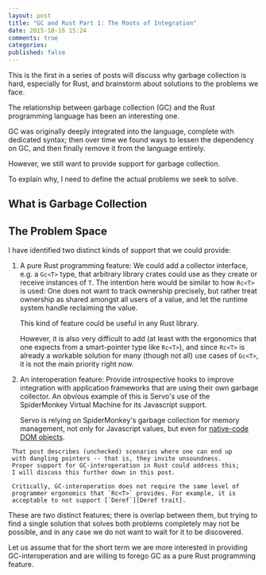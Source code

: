 ```yaml
---
layout: post
title: "GC and Rust Part 1: The Roots of Integration"
date: 2015-10-16 15:24
comments: true
categories:
published: false
---
```


This is the first in a series of posts will discuss why garbage
collection is hard, especially for Rust, and brainstorm about
solutions to the problems we face.

The relationship between garbage collection (GC) and the Rust
programming language has been an interesting one.

GC was originally deeply integrated into the language, complete with
dedicated syntax; then over time we found ways to lessen the
dependency on GC, and then finally remove it from the language
entirely.

However, we still want to provide support for garbage collection.

To explain why, I need to define the actual problems we seek to solve.

<!-- more -->

## What is Garbage Collection



## The Problem Space

I have identified two distinct kinds of support that we could provide:

  1. A pure Rust programming feature: We could add a collector
     interface, e.g. a `Gc<T>` type, that arbitrary library crates
     could use as they create or receive instances of `T`. The
     intention here would be similar to how `Rc<T>` is used: One does
     not want to track ownership precisely, but rather treat ownership
     as shared amongst all users of a value, and let the runtime
     system handle reclaiming the value.

     This kind of feature could be useful in any Rust library.

     However, it is also very difficult to add (at least with the
     ergonomics that one expects from a smart-pointer type like
     `Rc<T>`), and since `Rc<T>` is already a workable solution for
     many (though not all) use cases of `Gc<T>`, it is not the main
     priority right now.

  2. An interoperation feature: Provide introspective hooks to improve
     integration with application frameworks that are using their own
     garbage collector. An obvious example of this is Servo's use of
     the SpiderMonkey Virtual Machine for its Javascript support.

     Servo is relying on SpiderMonkey's garbage collection for memory
     management, not only for Javascript values, but even for
     [native-code DOM objects][servo post].

[servo post]: https://blog.mozilla.org/research/2014/08/26/javascript-servos-only-garbage-collector/

     That post describes (unchecked) scenarios where one can end up
     with dangling pointers -- that is, they invite unsoundness.
     Proper support for GC-interoperation in Rust could address this;
     I will discuss this further down in this post.

     Critically, GC-interoperation does not require the same level of
     programmer ergonomics that `Rc<T>` provides. For example, it is
     acceptable to not support [`Deref`][Deref trait].

[Deref trait]: https://doc.rust-lang.org/std/ops/trait.Deref.html

These are two distinct features; there is overlap between them, but
trying to find a single solution that solves both problems completely
may not be possible, and in any case we do not want to wait for it to
be discovered.

Let us assume that for the short term we are more interested in
providing GC-interoperation and are willing to forego GC as a pure
Rust programming feature.

<script src="/javascripts/viz.js" charset="utf-8"></script>


